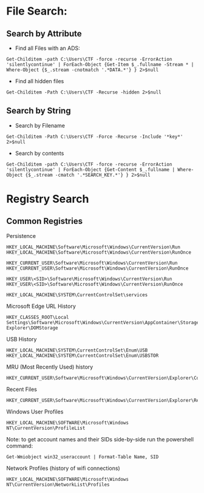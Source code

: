 # File Search:



## Search by Attribute
- Find all Files with an ADS:
```
Get-Childitem -path C:\Users\CTF -force -recurse -ErrorAction 'silentlycontinue' | ForEach-Object {Get-Item $_.fullname -Stream * | Where-Object {$_.stream -cnotmatch '.*DATA.*'} } 2>$null
```
- Find all hidden files
```
Get-Childitem -Path C:\Users\CTF -Recurse -hidden 2>$null
```

## Search by String
- Search by Filename
```
Get-Childitem -Path C:\Users\CTF -Force -Recurse -Include '*key*' 2>$null
```
- Search by contents
```
Get-Childitem -path C:\Users\CTF -force -recurse -ErrorAction 'silentlycontinue' | ForEach-Object {Get-Content $_.fullname | Where-Object {$_.stream -cmatch '.*SEARCH_KEY.*'} } 2>$null
```

# Registry Search

## Common Registries

Persistence
```
HKEY_LOCAL_MACHINE\Software\Microsoft\Windows\CurrentVersion\Run
HKEY_LOCAL_MACHINE\Software\Microsoft\Windows\CurrentVersion\RunOnce
```
```
HKEY_CURRENT_USER\Software\Microsoft\Windows\CurrentVersion\Run
HKEY_CURRENT_USER\Software\Microsoft\Windows\CurrentVersion\RunOnce
```
```
HKEY_USER\<SID>\Software\Microsoft\Windows\CurrentVersion\Run
HKEY_USER\<SID>\Software\Microsoft\Windows\CurrentVersion\RunOnce
```
```
HKEY_LOCAL_MACHINE\SYSTEM\CurrentControlSet\services
```

Microsoft Edge URL History
```
HKEY_CLASSES_ROOT\Local Settings\Software\Microsoft\Windows\CurrentVersion\AppContainer\Storage\microsoft.microsoftedge_8wekyb3d8bbwe\Children\001\Internet Explorer\DOMStorage
```

USB History
```
HKEY_LOCAL_MACHINE\SYSTEM\CurrentControlSet\Enum\USB
HKEY_LOCAL_MACHINE\SYSTEM\CurrentControlSet\Enum\USBSTOR
```
MRU (Most Recently Used) history
```
HKEY_CURRENT_USER\Software\Microsoft\Windows\CurrentVersion\Explorer\ComDlg32\OpenSavePidlMRU
```

Recent Files
```
HKEY_CURRENT_USER\Software\Microsoft\Windows\CurrentVersion\Explorer\RecentDocs
```

Windows User Profiles
```
HKEY_LOCAL_MACHINE\SOFTWARE\Microsoft\Windows NT\CurrentVersion\ProfileList
```
Note: to get account names and their SIDs side-by-side run the powershell command:

`Get-Wmiobject win32_useraccount | Format-Table Name, SID`


Network Profiles (history of wifi connections)
```
HKEY_LOCAL_MACHINE\SOFTWARE\Microsoft\Windows NT\CurrentVersion\NetworkList\Profiles
```

